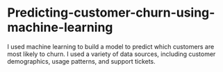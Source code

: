 # Predicting-customer-churn-using-machine-learning
I used machine learning to build a model to predict which customers are most likely to churn. I used a variety of data sources, including customer demographics, usage patterns, and support tickets.
